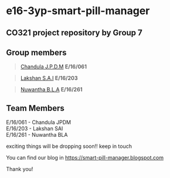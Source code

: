 # e16-3yp-smart-pill-manager

## CO321 project repository by Group 7

## Group members

> [Chandula J.P.D.M](https://github.com/Chandula-JPDM) **E/16/061**

>[Lakshan S.A.I](https://github.com/IsuruLakshan97) **E/16/203**

>[Nuwantha B.L.A](https://github.com/arunanuwantha97) **E/16/261**

## Team Members ##
E/16/061 - Chandula JPDM  
E/16/203 - Lakshan SAI       
E/16/261 - Nuwantha BLA      

exciting things will be dropping soon!! keep in touch

You can find our blog in
   https://smart-pill-manager.blogspot.com
	
Thank you!	
